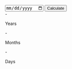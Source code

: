 <html lang="en">
  <head>
    <meta name="viewport" content="width=device-width, initial-scale=1.0" />
    <title>Age Calculator</title>
    <!-- Google Fonts -->
    <link
      href="https://fonts.googleapis.com/css2?family=Poppins:wght@400;500&display=swap"
      rel="stylesheet"
    />
    <!-- Stylesheet -->
    <link rel="stylesheet" href="style.css" />
  </head>
  <body>
    <div class="container">
      <div class="input-wrapper">
        <input type="date" id="date-input" />
        <button id="calc-age-btn">Calculate</button>
      </div>
      <div class="output-wrapper">
        <div>
          <span id="years">-</span>
          <p>Years</p>
        </div>
        <div>
          <span id="months">-</span>
          <p>Months</p>
        </div>
        <div>
          <span id="days">-</span>
          <p>Days</p>
        </div>
      </div>
    </div>
    <!-- Script -->
    <script src="script.js"></script>
  </body>
</html>
